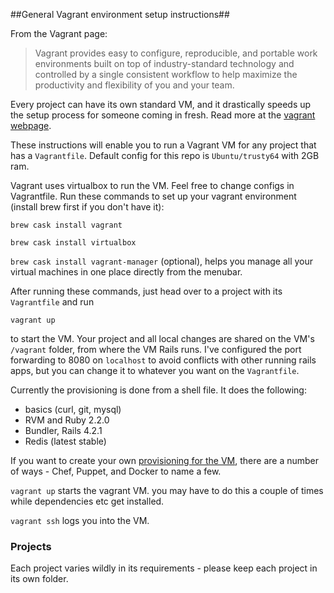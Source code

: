 ##General Vagrant environment setup instructions##

From the Vagrant page:

> Vagrant provides easy to configure, reproducible, and portable work environments built on top of industry-standard technology and controlled by a single consistent workflow to help maximize the productivity and flexibility of you and your team.

 Every project can have its own standard VM, and it drastically speeds up the setup process for someone coming in fresh. Read more at the [vagrant webpage](https://www.vagrantup.com/).

These instructions will enable you to run a Vagrant VM for any project that has a `Vagrantfile`. Default config for this repo is `Ubuntu/trusty64` with 2GB ram.

Vagrant uses virtualbox to run the VM. Feel free to change configs in Vagrantfile. Run these commands to set up your vagrant environment (install brew first if you don't have it):

`brew cask install vagrant`

`brew cask install virtualbox`

`brew cask install vagrant-manager` (optional), helps you manage all your virtual machines in one place directly from the menubar.

After running these commands, just head over to a project with its `Vagrantfile` and run

    vagrant up
to start the VM. Your project and all local changes are shared on the VM's `/vagrant` folder, from where the VM Rails runs. I've configured the port forwarding to 8080 on `localhost` to avoid conflicts with other running rails apps, but you can change it to whatever  you want on the `Vagrantfile`.

Currently the provisioning is done from a shell file. It does the following:

- basics (curl, git, mysql)
- RVM and Ruby 2.2.0
- Bundler, Rails 4.2.1
- Redis (latest stable)

If you want to create your own [provisioning for the VM](https://docs.vagrantup.com/v2/provisioning/index.html), there are a number of ways - Chef, Puppet, and Docker to name a few.

`vagrant up` starts the vagrant VM.
you may have to do this a couple of times while dependencies etc get installed.

`vagrant ssh` logs you into the VM.

### Projects

Each project varies wildly in its requirements - please keep each project in its own folder. 
